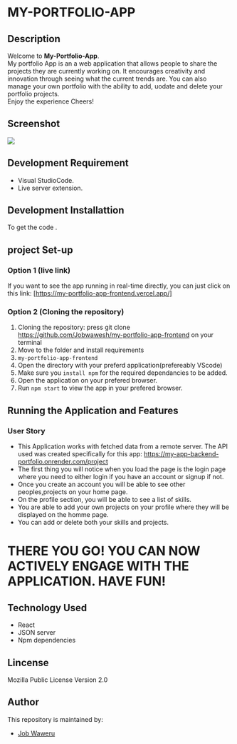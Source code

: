 # MY-PORTFOLIO-APP

## Description
Welcome to **My-Portfolio-App**. <br>
My portfolio App is an a web application that allows people to share the projects they are currently working on. It encourages creativity and innovation through seeing what the current trends are. You can also manage your own portfolio with the ability to add, uodate and delete your portfolio projects.
  <br>Enjoy the experience Cheers!

## Screenshot

<img src="src/images/front-end.png">

## Development Requirement
- Visual StudioCode.
- Live server extension.

## Development Installattion
To get the code .

## project Set-up
### Option 1 (live link)
If you want to see the app running in real-time directly, you can just click on this link:
[https://my-portfolio-app-frontend.vercel.app/]

### Option 2 (Cloning the repository)
1. Cloning the repository:
press git clone https://github.com/Jobwawesh/my-portfolio-app-frontend on your terminal
2. Move to the folder and install requirements
3. `my-portfolio-app-frontend`
4. Open the directory with your preferd application(prefereably VScode)
5. Make sure you `install npm` for the required dependancies to be added.
6. Open the application on your prefered browser.
7. Run `npm start` to view the app in your prefered browser.

## Running the Application and Features
### User Story
- This Application works with fetched data  from a remote server. The API used was created specifically for this app: https://my-app-backend-portfolio.onrender.com/project 
- The first thing you will notice when you load the page is the login page where you need to either login if you have an account or signup if not. 
- Once you create an account you will be able to see other peoples,projects on your home page.
- On the profile section, you will be able to see a list of skills.
- You are able to add your own projects on your profile where they will be displayed  on the homme page.
- You can add or delete both your skills and projects.
 

# THERE YOU GO! YOU CAN NOW ACTIVELY ENGAGE WITH THE APPLICATION. HAVE FUN!

## Technology Used
* React
* JSON server
* Npm dependencies

## Lincense
Mozilla Public License Version 2.0

## Author
This repository is maintained by:

- [Job Waweru](https://github.com/Jobwawesh) 
